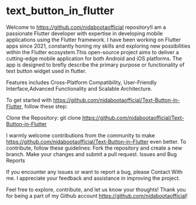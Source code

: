 # text_button_in_flutter
Welcome to https://github.com/nidabootaofficial repository!I am a passionate Flutter developer with expertise in developing mobile applications using the Flutter framework. I have been working on Flutter apps since 2021, constantly honing my skills and exploring new possibilities within the Flutter ecosystem.This open-source project aims to deliver a cutting-edge mobile application for both Android and iOS platforms. The app is designed to brefly describe the primary purpose or functionality of text button widget used in flutter.

Features includes Cross-Platform Compatibility, User-Friendly Interface,Advanced Functionality and Scalable Architecture.

To get started with https://github.com/nidabootaofficial/Text-Button-in-Flutter, follow these step:

Clone the Repository: git clone https://github.com/nidabootaofficial/Text-Button-in-Flutter

I warmly welcome contributions from the community to make https://github.com/nidabootaofficial/Text-Button-in-Flutter even better. To contribute, follow these guidelines: Fork the repository and create a new branch. Make your changes and submit a pull request. Issues and Bug Reports

If you encounter any issues or want to report a bug, please Contact With me. I appreciate your feedback and assistance in improving the project.

Feel free to explore, contribute, and let us know your thoughts! Thank you for being a part of my Github account https://github.com/nidabootaofficial!
